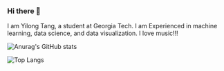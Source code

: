 ### Hi there 👋

I am Yilong Tang, a student at Georgia Tech. I am Experienced in machine learning, data science, and data visualization. I love music!!!

![Anurag's GitHub stats](https://github-readme-stats.vercel.app/api?username=tangy1227&show_icons=true&rank_icon=github&&bg_color=DEG,343d46,4f5b66,65737e,a7adba,c0c5ce)

![Top Langs](https://github-readme-stats.vercel.app/api/top-langs/?username=tangy1227&hide_progress=true)
<!--
**tangy1227/tangy1227** is a ✨ _special_ ✨ repository because its `README.md` (this file) appears on your GitHub profile.

Here are some ideas to get you started:

- 🔭 I’m currently working on ...
- 🌱 I’m currently learning ...
- 👯 I’m looking to collaborate on ...
- 🤔 I’m looking for help with ...
- 💬 Ask me about ...
- 📫 How to reach me: ...
- 😄 Pronouns: ...
- ⚡ Fun fact: ...
-->
